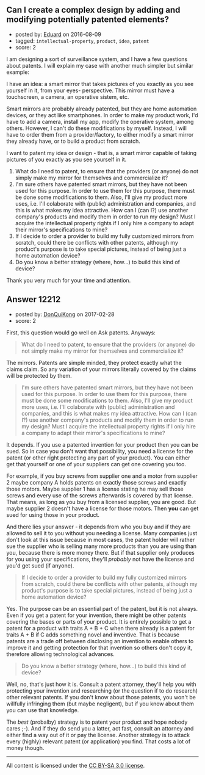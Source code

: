 ## Can I create a complex design by adding and modifying potentially patented elements?

- posted by: [Eduard](https://stackexchange.com/users/6853761/eduard) on 2016-08-09
- tagged: `intellectual-property`, `product`, `idea`, `patent`
- score: 2

I am designing a sort of surveillance system, and I have a few questions about patents. I will explain my case with another much simpler but similar example:

I have an idea: a smart mirror that takes pictures of you exactly as you see yourself in it, from your eyes- perspective. This mirror must have a touchscreen, a camera, an operative sistem, etc.

Smart mirrors are probably already patented, but they are home automation devices, or they act like smartphones. In order to make my product work, I'd have to add a camera, install my app, modify the operative system, among others. However, I can't do these modifications by myself. Instead, I will have to order them from a provider/factory, to either modify a smart mirror they already have, or to build a product from scratch.

I want to patent my idea or design - that is, a smart mirror capable of taking pictures of you exactly as you see yourself in it.

 1. What do I need to patent, to ensure that the providers (or anyone) do not simply make my mirror for themselves and commercialize it?
 2. I'm sure others have patented smart mirrors, but they have not been used for this purpose. In order to use them for this purpose, there must be done some modifications to them. Also, I'll give my product more uses, i.e. I'll colaborate with (public) administration and companies, and this is what makes my idea attractive. How can I (can I?) use another company's products and modify them in order to run my design? Must I acquire the intellectual property rights if I only hire a company to adapt their mirror's specifications to mine?
 3. If I decide to order a provider to build my fully customized mirrors from scratch, could there be conflicts with other patents, although my product's purpose is to take special pictures, instead of being just a home automation device?
 4. Do you know a better strategy (where, how...) to build this kind of device?

Thank you very much for your time and attention.


## Answer 12212

- posted by: [DonQuiKong](https://stackexchange.com/users/9739821/donquikong) on 2017-02-28
- score: 2

First, this question would go well on Ask patents. Anyways:

>    What do I need to patent, to ensure that the providers (or anyone) do not simply make my mirror for themselves and commercialize it?
 
The mirrors. Patents are simple minded, they protect exactly what the claims claim. So any variation of your mirrors literally covered by the claims will be protected by them. 

>   I'm sure others have patented smart mirrors, but they have not been used for this purpose. In order to use them for this purpose, there must be done some modifications to them. Also, I'll give my product more uses, i.e. I'll colaborate with (public) administration and companies, and this is what makes my idea attractive. How can I (can I?) use another company's products and modify them in order to run my design? Must I acquire the intellectual property rights if I only hire a company to adapt their mirror's specifications to mine?

It depends. If you use a patented invention for your product then you can be sued. So in case you don't want that possibility, you need a license for the patent (or other right protecting any part of your product). You can either get that yourself or one of your suppliers can get one covering you too. 

For example, if you buy screws from supplier one and a motor from supplier 2 maybe company A holds patents on exactly those screws and exactly those motors. Maybe supplier 1 has a license stating he may sell those screws and every use of the screws afterwards is covered by that license. That means, as long as you buy from a licensed supplier, you are good. But maybe supplier 2 doesn't have a license for those motors. Then **you** can get sued for using those in your product. 

And there lies your answer - it depends from who you buy and if they are allowed to sell it to you without you needing a license. Many companies just don't look at this issue because in most cases, the patent holder will rather sue the supplier who is selling many more products than you are using than you, because there is more money there. But if that supplier only produces for you using your specifications, they'll *probably* not have the license and you'd get sued (if anyone).


>If I decide to order a provider to build my fully customized mirrors from scratch, could there be conflicts with other patents, although my product's purpose is to take special pictures, instead of being just a home automation device?

Yes. The purpose can be an essential part of the patent, but it is not always. Even if you get a patent for your invention, there might be other patents covering the bases or parts of your product. It is entirely possible to get a patent for a product with traits A + B + C when there already is a patent for traits A + B if C adds something novel and inventive. That is because patents are a trade off between disclosing an invention to enable others to improve it and getting protection for that invention so others don't copy it, therefore allowing technological advances. 

>    Do you know a better strategy (where, how...) to build this kind of device?

Well, no, that's just how it is. Consult a patent attorney, they'll help you with protecting your invention and researching (or the question if to do research) other relevant patents. If you don't know about those patents, you won't be willfully infringing them (but maybe negligent), but if you know about them you can use that knowledge. 

The *best* (probalby) strategy is to patent your product and hope nobody cares ;-). And if they do send you a latter, act fast, consult an attorney and either find a way out of it or pay the license. Another strategy is to attack every (highly) relevant patent (or application) you find. That costs a lot of money though.



---

All content is licensed under the [CC BY-SA 3.0 license](https://creativecommons.org/licenses/by-sa/3.0/).
